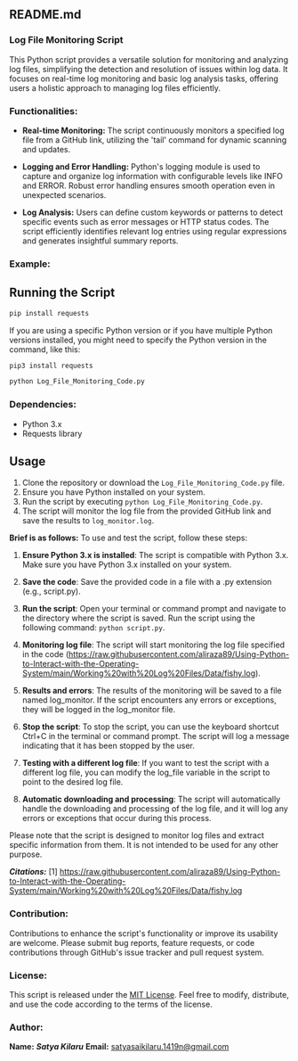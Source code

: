 ## README.md

###                                                                  Log File Monitoring Script

This Python script provides a versatile solution for monitoring and analyzing log files, simplifying the detection and resolution of issues within log data. It focuses on real-time log monitoring and basic log analysis tasks, offering users a holistic approach to managing log files efficiently.

### Functionalities:

- **Real-time Monitoring:** The script continuously monitors a specified log file from a GitHub link, utilizing the 'tail' command for dynamic scanning and updates.
  
- **Logging and Error Handling:** Python's logging module is used to capture and organize log information with configurable levels like INFO and ERROR. Robust error handling ensures smooth operation even in unexpected scenarios.
  
- **Log Analysis:** Users can define custom keywords or patterns to detect specific events such as error messages or HTTP status codes. The script efficiently identifies relevant log entries using regular expressions and generates insightful summary reports.


### Example:
## Running the Script

```bash
pip install requests
```

If you are using a specific Python version or if you have multiple Python versions installed, you might need to specify the Python version in the command, like this:
```bash
pip3 install requests
```

```python
python Log_File_Monitoring_Code.py
```
### Dependencies:

- Python 3.x
- Requests library


## Usage


1. Clone the repository or download the `Log_File_Monitoring_Code.py` file.
2. Ensure you have Python installed on your system.
3. Run the script by executing `python Log_File_Monitoring_Code.py`.
4. The script will monitor the log file from the provided GitHub link and save the results to `log_monitor.log`.

**Brief is as follows:**
To use and test the script, follow these steps:

1. **Ensure Python 3.x is installed**: The script is compatible with Python 3.x. Make sure you have Python 3.x installed on your system.

2. **Save the code**: Save the provided code in a file with a .py extension (e.g., script.py).

3. **Run the script**: Open your terminal or command prompt and navigate to the directory where the script is saved. Run the script using the following command: `python script.py`.

4. **Monitoring log file**: The script will start monitoring the log file specified in the code (https://raw.githubusercontent.com/aliraza89/Using-Python-to-Interact-with-the-Operating-System/main/Working%20with%20Log%20Files/Data/fishy.log).

5. **Results and errors**: The results of the monitoring will be saved to a file named log_monitor. If the script encounters any errors or exceptions, they will be logged in the log_monitor file.

6. **Stop the script**: To stop the script, you can use the keyboard shortcut Ctrl+C in the terminal or command prompt. The script will log a message indicating that it has been stopped by the user.

7. **Testing with a different log file**: If you want to test the script with a different log file, you can modify the log_file variable in the script to point to the desired log file.

8. **Automatic downloading and processing**: The script will automatically handle the downloading and processing of the log file, and it will log any errors or exceptions that occur during this process.

Please note that the script is designed to monitor log files and extract specific information from them. It is not intended to be used for any other purpose.

**_Citations:_**
[1] https://raw.githubusercontent.com/aliraza89/Using-Python-to-Interact-with-the-Operating-System/main/Working%20with%20Log%20Files/Data/fishy.log

### Contribution:

Contributions to enhance the script's functionality or improve its usability are welcome. Please submit bug reports, feature requests, or code contributions through GitHub's issue tracker and pull request system.

### License:

This script is released under the [MIT License](https://opensource.org/licenses/MIT). Feel free to modify, distribute, and use the code according to the terms of the license.

### Author:
**Name:** **_Satya Kilaru_**
**Email:** satyasaikilaru.1419n@gmail.com

